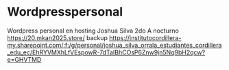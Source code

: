 # Wordpresspersonal
Wordpress personal en hosting 
Joshua Silva
2do A nocturno
https://20.mkan2025.store/
backup https://institutocordillera-my.sharepoint.com/:f:/g/personal/joshua_silva_orrala_estudiantes_cordillera_edu_ec/EhRYVMXhLfVEspowR-7dTaIBhCOsP6Znw9jn5Nq9bH2qcw?e=GHVTMD
